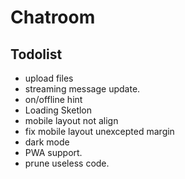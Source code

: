 # Chatroom

## Todolist 
* upload files
* streaming message update.
* on/offline hint
* Loading Sketlon
* mobile layout not align
* fix mobile layout unexcepted margin 
* dark mode
* PWA support.
* prune useless code.
